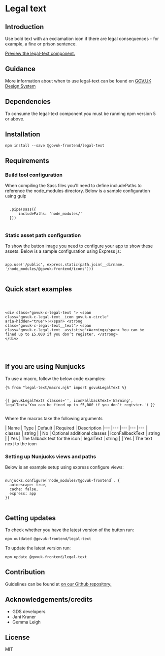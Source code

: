 


<h1 class="govuk-u-heading-36">
Legal text
</h1>

<h2 class="govuk-u-heading-24">Introduction</h2>
<p class="govuk-u-core-24">
  Use bold text with an exclamation icon if there are legal consequences - for example, a fine or prison sentence.
</p>


<p class="govuk-u-copy-19">
<a href="http://govuk-frontend-review.herokuapp.com/components/legal-text/preview">Preview the legal-text component.
</a>
</p>

<h2 class="govuk-u-heading-24">Guidance</h2>

<p class="govuk-u-copy-19">
  More information about when to use legal-text can be found on <a href="http://www.linktodesignsystem.com/legal-text" title="Link to read guidance on the use of legal-text on Gov.uk Design system website">GOV.UK Design System</a>
</p>

<h2 class="govuk-u-heading-24">Dependencies</h2>

<p class="govuk-u-copy-19">To consume the legal-text component you must be running npm version 5 or above. </p>

<p class="govuk-u-copy-19"></p>

<h2 class="govuk-u-heading-24">Installation</h2>
<pre><code>npm install --save @govuk-frontend/legal-text</code></pre>

<h2 class="govuk-u-heading-24">Requirements</h2>
<h3 class="govuk-u-bold-19">Build tool configuration</h3>
<p class="govuk-u-copy-19">When compiling the Sass files you'll need to define includePaths to reference the node_modules directory. Below is a sample configuration using gulp</p>
<pre>
<code>
  .pipe(sass({
      includePaths: 'node_modules/'
  }))
</code>
</pre>

<h3 class="govuk-u-bold-19">Static asset path configuration</h3>
<p class="govuk-u-copy-19">To show the button image you need to configure your app to show these assets. Below is a sample configuration using Express js:</p>
<pre>
<code>
app.use('/public', express.static(path.join(__dirname, '/node_modules/@govuk-frontend/icons')))
</code>
</pre>

<h2 class="govuk-u-heading-24">Quick start examples</h2>
<p class="govuk-u-copy-19"></p>
<pre>
<code>
  

&lt;div class=&quot;govuk-c-legal-text &quot;&gt;
  &lt;span class=&quot;govuk-c-legal-text__icon govuk-u-circle&quot; aria-hidden=&quot;true&quot;&gt;!&lt;/span&gt;
  &lt;strong class=&quot;govuk-c-legal-text__text&quot;&gt;
    &lt;span class=&quot;govuk-c-legal-text__assistive&quot;&gt;Warning&lt;/span&gt;
    You can be fined up to £5,000 if you don’t register.
  &lt;/strong&gt;
&lt;/div&gt;


</code>
</pre>


<h2 class="govuk-u-heading-24">If you are using Nunjucks</h2>
<p class="govuk-u-copy-19">To use a macro, follow the below code examples:</p>
<pre><code>{% from &quot;legal-text/macro.njk&quot; import govukLegalText %}

{{ govukLegalText(
  classes=&#39;&#39;,
  iconFallbackText=&#39;Warning&#39;,
  legalText=&#39;You can be fined up to £5,000 if you don’t register.&#39;)
}}
</code></pre>

<p class="govuk-u-copy-19">Where the macros take the following arguments</p>

<div>
<!-- TODO: Use the table macro here and pass it component argument data -->
| Name              | Type    | Default | Required  | Description
|---                |---      |---      |---        |---
| classes           | string  |         | No        | Optional additional classes
| iconFallbackText  | string  |         | Yes       | The fallback text for the icon
| legalText         | string  |         | Yes       | The text next to the icon
</div>

<h3 class="govuk-u-bold-19">Setting up Nunjucks views and paths</h3>
<p class="govuk-u-copy-19">Below is an example setup using express configure views:</p>
<pre>
<code>
nunjucks.configure('node_modules/@govuk-frontend`, {
  autoescape: true,
  cache: false,
  express: app
})
</code>
</pre>

<h2 class="govuk-u-heading-24">Getting updates</h2>

<p class="govuk-u-copy-19">To check whether you have the latest version of the button run:</p>

<pre><code>npm outdated @govuk-frontend/legal-text</code></pre>

<p class="govuk-u-copy-19">To update the latest version run:</p>

<pre><code>npm update @govuk-frontend/legal-text</code></pre>

<h2 class="govuk-u-heading-24">Contribution</h2>
<p class="govuk-u-copy-19">
  Guidelines can be found at <a href="https://github.com/alphagov/govuk-frontend/blob/master/CONTRIBUTING.md" title="link to contributing guidelines on our github repository">on our Github repository.</a>
</p>

<h2 class="govuk-u-heading-24">Acknowledgements/credits</h2>

<ul class="govuk-c-list ">

  <li>
        GDS developers
  </li>
  <li>
        Jani Kraner
  </li>
  <li>
        Gemma Leigh
  </li>

</ul>


<h2 class="govuk-u-heading-24">License</h2>
<p class="govuk-u-copy-19">MIT</p>
